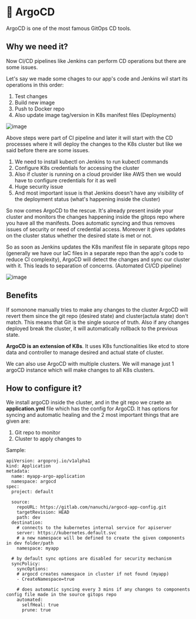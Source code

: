 # 🐙 ArgoCD
ArgoCD is one of the most famous GitOps CD tools. 

## Why we need it?
Now CI/CD pipelines like Jenkins can perform CD operations but there are some issues. 

Let's say we made some chages to our app's code and Jenkins wil start its operations in this order:
1. Test changes
2. Build new image 
3. Push to Docker repo
4. Also update image tag/version in K8s manifest files (Deployments)

![image](https://user-images.githubusercontent.com/55504616/224306767-4e15fdfb-1ac3-4b5d-9f16-2de4f3d9b295.png)

Above steps were part of CI pipeline and later it will start with the CD processes where it will deploy the changes to the K8s cluster but like we said before there are some issues.
1. We need to install kubectl on Jenkins to run kubectl commands
2. Configure K8s credentials for accessing the cluster
3. Also if cluster is running on a cloud provider like AWS then we would have to configure credentials for it as well 
4. Huge security issue
5. And most important issue is that Jenkins doesn't have any visibility of the deployment status (what's happening inside the cluster)

So now comes ArgoCD to the rescue. It's already present inside your cluster and monitors the changes happening inside the gitops repo where you have all the manifests. Does automatic syncing and thus removes issues of security or need of credential access. Moreover it gives updates on the cluster status whether the desired state is met or not. 

So as soon as Jenkins updates the K8s manifest file in separate gitops repo (generally we have our IaC files in a separate repo than the app's code to reduce CI complexity), ArgoCD will detect the changes and sync our cluster with it. This leads to separation of concerns. (Automated CI/CD pipeline)

![image](https://user-images.githubusercontent.com/55504616/224305049-b9618741-9d85-4488-96d4-2474a8c007b6.png)

## Benefits
If somonone manually tries to make any changes to the cluster ArgoCD will revert them since the git repo (desired state) and cluster(actula state) don't match. This means that Git is the single source of truth. Also if any changes deployed break the cluster, it will automatically rollback to the previous state.


**ArgoCD is an extension of K8s**. It uses K8s functionalities like etcd to store data and controller to manage desired and actual state of cluster.

We can also use ArgoCD with multiple clusters. We will manage just 1 argoCD instance which will make changes to all K8s clusters.  

## How to configure it?
We install argoCD inside the cluster, and in the git repo we craete an **application.yml** file which has the config for ArgoCD. It has options for syncing and automatic healing and the 2 most important things that are given are:
1. Git repo to monitor
2. Cluster to apply changes to

Sample:

```
apiVersion: argoproj.io/v1alpha1
kind: Application
metadata:
  name: myapp-argo-application
  namespace: argocd
spec:
  project: default

  source:
    repoURL: https://gitlab.com/nanuchi/argocd-app-config.git
    targetRevision: HEAD
    path: dev
  destination: 
    # connects to the kubernetes internal service for apiserver 
    server: https://kubernetes.default.svc
    # a new namespace will be defined to create the given components in dev folder/path
    namespace: myapp

  # by default sync options are disabled for security mechanism
  syncPolicy:
    syncOptions:
    # argocd creates namespace in cluster if not found (myapp)
    - CreateNamespace=true

    # does automatic syncing every 3 mins if any changes to components config file made in the source gitops repo
    automated:
      selfHeal: true
      prune: true

```
